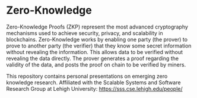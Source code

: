# Zero-Knowledge

Zero-Knowledge Proofs (ZKP) represent the most advanced cryptography mechanisms used to achieve security, privacy, and scalability in blockchains. Zero-Knowledge works by enabling one party (the prover) to prove to another party (the verifier) that they know some secret information without revealing the information. This allows data to be verified without revealing the data directly. The prover generates a proof regarding the validity of the data, and posts the proof on chain to be verified by miners. 

This repository contains personal presentations on emerging zero knowledge research. Affiliated with the Scalable Systems and Software Research Group at Lehigh University: https://sss.cse.lehigh.edu/people/
